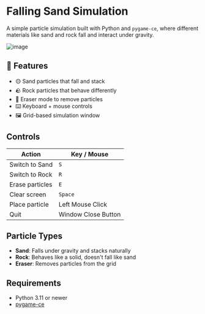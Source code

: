 # Falling Sand Simulation

A simple particle simulation built with Python and `pygame-ce`, where different materials like sand and rock fall and interact under gravity.

![image](https://github.com/user-attachments/assets/230507dc-a35d-4e73-97ae-ce0a385e9fde)


## 🚀 Features

- 🟡 Sand particles that fall and stack
- 🪨 Rock particles that behave differently
- 🧽 Eraser mode to remove particles
- ⌨️ Keyboard + mouse controls
- 🖼️ Grid-based simulation window

##  Controls

| Action           | Key / Mouse             |
|------------------|-------------------------|
| Switch to Sand   | `S`                     |
| Switch to Rock   | `R`                     |
| Erase particles  | `E`                     |
| Clear screen     | `Space`                 |
| Place particle   | Left Mouse Click        |
| Quit             | Window Close Button     |

## Particle Types

- **Sand**: Falls under gravity and stacks naturally
- **Rock**: Behaves like a solid, doesn't fall like sand
- **Eraser**: Removes particles from the grid

## Requirements

- Python 3.11 or newer
- [pygame-ce](https://github.com/pygame-community/pygame-ce)

